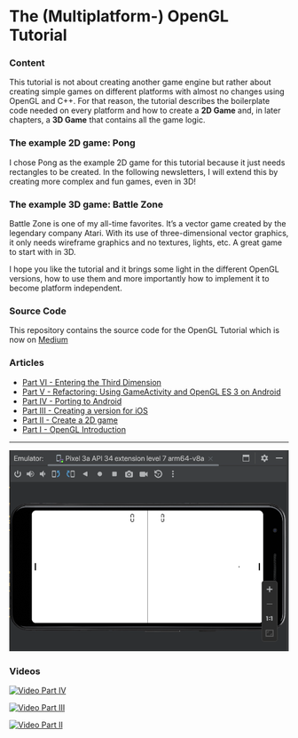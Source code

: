 # The (Multiplatform-) OpenGL Tutorial

### Content

This tutorial is not about creating another game engine but rather about creating simple games on different platforms with almost no changes using OpenGL and C++.
For that reason, the tutorial describes the boilerplate code needed on every platform and how to create a **2D Game** and, in later chapters, a **3D Game** that contains all the game logic.​​


### The example 2D game: Pong
I chose Pong as the example 2D game for this tutorial because it just needs rectangles to be created. In the following newsletters, I will extend this by creating more complex and fun games, even in 3D!


### The example 3D game: Battle Zone
Battle Zone is one of my all-time favorites. It’s a vector game created by the legendary company Atari. With its use of three-dimensional vector graphics, it only needs wireframe graphics and no textures, lights, etc. A great game to start with in 3D.

I hope you like the tutorial and it brings some light in the different OpenGL versions, how to use them and more importantly how to implement it to become platform independent.


### Source Code
This repository contains the source code for the OpenGL Tutorial which is now on [Medium](https://rogerboesch.medium.com/)


### Articles

- [Part VI - Entering the Third Dimension](https://rogerboesch.medium.com/the-opengl-tutorial-part-vi-25a30291b4ff)
- [Part V - Refactoring: Using GameActivity and OpenGL ES 3 on Android](https://medium.com/@rogerboesch/the-opengl-tutorial-part-v-eae15f5bf5a0)
- [Part IV - Porting to Android](https://rogerboesch.medium.com/the-opengl-tutorial-part-iv-b2e044a21eea)
- [Part III - Creating a version for iOS](https://rogerboesch.medium.com/the-opengl-tutorial-part-iii-47adb24ec32e)
- [Part II - Create a 2D game](https://rogerboesch.medium.com/the-opengl-tutorial-part-ii-28e89600565e)
- [Part I - OpenGL Introduction](https://rogerboesch.medium.com/part-1-opengl-is-apple-killing-it-3508fda24a58)


---


![Pong in Part IV Update](assets/pong.png)


### Videos

[![Video Part IV](https://img.youtube.com/vi/0Mj-r7JjpeE/0.jpg)](https://www.youtube.com/watch?v=0Mj-r7JjpeE)

[![Video Part III](https://img.youtube.com/vi/b7bBmABdUE8/0.jpg)](https://www.youtube.com/watch?v=b7bBmABdUE8)

[![Video Part II](https://img.youtube.com/vi/ijuXTnqpZrA/0.jpg)](https://www.youtube.com/watch?v=ijuXTnqpZrA)

